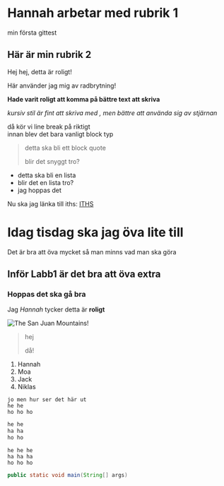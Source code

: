 # Hannah arbetar med rubrik 1
min första gittest
## Här är min rubrik 2
Hej hej, detta är roligt!

Här använder jag mig av radbrytning!

**Hade varit roligt att komma på bättre text att skriva**

_kursiv stil är fint att skriva med_
*, men bättre att använda sig av stjärnan*

då kör vi line break på riktigt  
innan blev det bara vanligt block typ

>detta ska bli ett block quote
>
>blir det snyggt tro?

- detta ska bli en lista
- blir det en lista tro?
- jag hoppas det

Nu ska jag länka till iths:
[ITHS](https://iths.se)


# Idag tisdag ska jag öva lite till  
Det är bra att öva mycket så man minns vad man ska göra

## Inför Labb1 är det bra att öva extra
### Hoppas det ska gå bra

Jag *Hannah* tycker detta är **roligt**

![The San Juan Mountains!](/assets/san-juan-mountains)


>hej
>
>då!

1. Hannah
2. Moa
3. Jack
4. Niklas

```
jo men hur ser det här ut
he he
ho ho ho
```

```sh
he he
ha ha
ho ho
```

```mermaid
he he he
ha ha ha
ho ho ho
```

```java
public static void main(String[] args)
```






